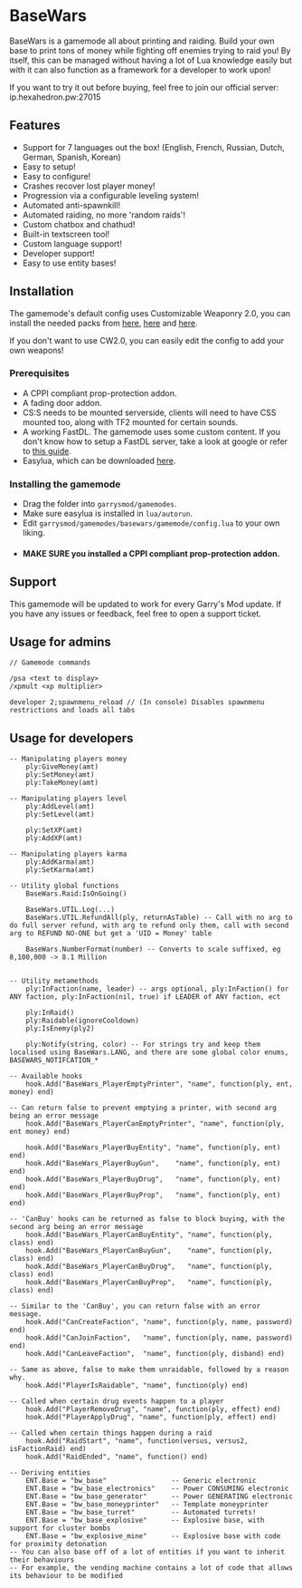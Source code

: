 # BaseWars
BaseWars is a gamemode all about printing and raiding. Build your own base to print tons of money while fighting off enemies trying to raid you! By itself, this can be managed without having a lot of Lua knowledge easily but with it can also function as a framework for a developer to work upon!

If you want to try it out before buying, feel free to join our official server: ip.hexahedron.pw:27015

## Features

* Support for 7 languages out the box! (English, French, Russian, Dutch, German, Spanish, Korean)
* Easy to setup!
* Easy to configure!
* Crashes recover lost player money!
* Progression via a configurable leveling system!
* Automated anti-spawnkill!
* Automated raiding, no more 'random raids'!
* Custom chatbox and chathud!
* Built-in textscreen tool!
* Custom language support!
* Developer support!
* Easy to use entity bases!


## Installation

The gamemode's default config uses Customizable Weaponry 2.0, you can install the needed packs from [here](https://steamcommunity.com/sharedfiles/filedetails/?id=349050451), [here](https://steamcommunity.com/sharedfiles/filedetails/?id=358608166) and [here](https://steamcommunity.com/sharedfiles/filedetails/?id=359830105).

If you don't want to use CW2.0, you can easily edit the config to add your own weapons!

### Prerequisites
* A CPPI compliant prop-protection addon.
* A fading door addon.
* CS:S needs to be mounted serverside, clients will need to have CSS mounted too, along with TF2 mounted for certain sounds.
* A working FastDL. The gamemode uses some custom content. If you don't know how to setup a FastDL server, take a look at google or refer to [this guide](https://youtu.be/0QzskhFa0L4).
* Easylua, which can be downloaded [here](https://github.com/Noiwex/luadev/blob/master/lua/autorun/easylua.lua).

### Installing the gamemode
* Drag the folder into ```garrysmod/gamemodes```.
* Make sure easylua is installed in ```lua/autorun```.
* Edit ```garrysmod/gamemodes/basewars/gamemode/config.lua``` to your own liking.
* #### MAKE SURE you installed a CPPI compliant prop-protection addon.

## Support
This gamemode will be updated to work for every Garry's Mod update. If you have any issues or feedback, feel free to open a support ticket.

## Usage for admins

```
// Gamemode commands

/psa <text to display>
/xpmult <xp multiplier>

developer 2;spawnmenu_reload // (In console) Disables spawnmenu restrictions and loads all tabs
```

## Usage for developers

```
-- Manipulating players money
	ply:GiveMoney(amt)
	ply:SetMoney(amt)
	ply:TakeMoney(amt)

-- Manipulating players level
	ply:AddLevel(amt)
	ply:SetLevel(amt)

	ply:SetXP(amt)
	ply:AddXP(amt)

-- Manipulating players karma
	ply:AddKarma(amt)
	ply:SetKarma(amt)

-- Utility global functions
	BaseWars.Raid:IsOnGoing()

	BaseWars.UTIL.Log(...)
	BaseWars.UTIL.RefundAll(ply, returnAsTable) -- Call with no arg to do full server refund, with arg to refund only them, call with second arg to REFUND NO-ONE but get a 'UID = Money' table

	BaseWars.NumberFormat(number) -- Converts to scale suffixed, eg 8,100,000 -> 8.1 Million


-- Utility metamethods
	ply:InFaction(name, leader) -- args optional, ply:InFaction() for ANY faction, ply:InFaction(nil, true) if LEADER of ANY faction, ect

	ply:InRaid()
	ply:Raidable(ignoreCooldown)
	ply:IsEnemy(ply2)

	ply:Notify(string, color) -- For strings try and keep them localised using BaseWars.LANG, and there are some global color enums, BASEWARS_NOTIFCATION_*

-- Available hooks
	hook.Add("BaseWars_PlayerEmptyPrinter", "name", function(ply, ent, money) end)

-- Can return false to prevent emptying a printer, with second arg being an error message
	hook.Add("BaseWars_PlayerCanEmptyPrinter", "name", function(ply, ent money) end)

	hook.Add("BaseWars_PlayerBuyEntity", "name", function(ply, ent) end)
	hook.Add("BaseWars_PlayerBuyGun",    "name", function(ply, ent) end)
	hook.Add("BaseWars_PlayerBuyDrug",   "name", function(ply, ent) end)
	hook.Add("BaseWars_PlayerBuyProp",   "name", function(ply, ent) end)

-- 'CanBuy' hooks can be returned as false to block buying, with the second arg being an error message
	hook.Add("BaseWars_PlayerCanBuyEntity", "name", function(ply, class) end)
	hook.Add("BaseWars_PlayerCanBuyGun",    "name", function(ply, class) end)
	hook.Add("BaseWars_PlayerCanBuyDrug",   "name", function(ply, class) end)
	hook.Add("BaseWars_PlayerCanBuyProp",   "name", function(ply, class) end)

-- Similar to the 'CanBuy', you can return false with an error message.
	hook.Add("CanCreateFaction", "name", function(ply, name, password) end)
	hook.Add("CanJoinFaction",   "name", function(ply, name, password) end)
	hook.Add("CanLeaveFaction",  "name", function(ply, disband) end)

-- Same as above, false to make them unraidable, followed by a reason why.
	hook.Add("PlayerIsRaidable", "name", function(ply) end)

-- Called when certain drug events happen to a player
	hook.Add("PlayerRemoveDrug", "name", function(ply, effect) end)
	hook.Add("PlayerApplyDrug", "name", function(ply, effect) end)

-- Called when certain things happen during a raid
	hook.Add("RaidStart", "name", function(versus, versus2, isFactionRaid) end)
	hook.Add("RaidEnded", "name", function() end)

-- Deriving entities
	ENT.Base = "bw_base"                -- Generic electronic
	ENT.Base = "bw_base_electronics"    -- Power CONSUMING electronic
	ENT.Base = "bw_base_generator"      -- Power GENERATING electronic
	ENT.Base = "bw_base_moneyprinter"   -- Template moneyprinter
	ENT.Base = "bw_base_turret"         -- Automated turrets!
	ENT.Base = "bw_base_explosive"      -- Explosive base, with support for cluster bombs
	ENT.Base = "bw_explosive_mine"      -- Explosive base with code for proximity detonation
-- You can also base off of a lot of entities if you want to inherit their behaviours
-- For example, the vending machine contains a lot of code that allows its behaviour to be modified
```
